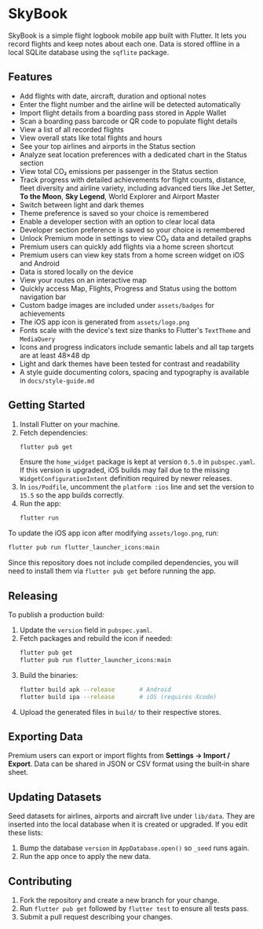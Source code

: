 # SkyBook

SkyBook is a simple flight logbook mobile app built with Flutter. It lets you record flights and keep notes about each one. Data is stored offline in a local SQLite database using the `sqflite` package.

## Features

- Add flights with date, aircraft, duration and optional notes
- Enter the flight number and the airline will be detected automatically
- Import flight details from a boarding pass stored in Apple Wallet
- Scan a boarding pass barcode or QR code to populate flight details
- View a list of all recorded flights
- View overall stats like total flights and hours
- See your top airlines and airports in the Status section
- Analyze seat location preferences with a dedicated chart in the Status section
- View total CO₂ emissions per passenger in the Status section
- Track progress with detailed achievements for flight counts, distance, fleet diversity and airline variety, including advanced tiers like Jet Setter, **To the Moon**, **Sky Legend**, World Explorer and Airport Master
- Switch between light and dark themes
- Theme preference is saved so your choice is remembered
- Enable a developer section with an option to clear local data
- Developer section preference is saved so your choice is remembered
- Unlock Premium mode in settings to view CO₂ data and detailed graphs
- Premium users can quickly add flights via a home screen shortcut
- Premium users can view key stats from a home screen widget on iOS and Android
- Data is stored locally on the device
- View your routes on an interactive map
- Quickly access Map, Flights, Progress and Status using the bottom navigation bar
- Custom badge images are included under `assets/badges` for achievements
- The iOS app icon is generated from `assets/logo.png`
- Fonts scale with the device's text size thanks to Flutter's `TextTheme` and `MediaQuery`
- Icons and progress indicators include semantic labels and all tap targets are at least 48×48 dp
- Light and dark themes have been tested for contrast and readability
- A style guide documenting colors, spacing and typography is available in `docs/style-guide.md`

## Getting Started

1. Install Flutter on your machine.
2. Fetch dependencies:
   ```sh
   flutter pub get
   ```
   Ensure the `home_widget` package is kept at version `0.5.0` in
   `pubspec.yaml`. If this version is upgraded, iOS builds may fail due to the
   missing `WidgetConfigurationIntent` definition required by newer releases.
3. In `ios/Podfile`, uncomment the `platform :ios` line and set the version to
   `15.5` so the app builds correctly.
4. Run the app:
   ```sh
   flutter run
   ```

To update the iOS app icon after modifying `assets/logo.png`, run:
```sh
flutter pub run flutter_launcher_icons:main
```

Since this repository does not include compiled dependencies, you will need to install them via `flutter pub get` before running the app.

## Releasing

To publish a production build:

1. Update the `version` field in `pubspec.yaml`.
2. Fetch packages and rebuild the icon if needed:
   ```sh
   flutter pub get
   flutter pub run flutter_launcher_icons:main
   ```
3. Build the binaries:
   ```sh
   flutter build apk --release       # Android
   flutter build ipa --release       # iOS (requires Xcode)
   ```
4. Upload the generated files in `build/` to their respective stores.

## Exporting Data

Premium users can export or import flights from **Settings → Import / Export**. Data can be shared in JSON or CSV format using the built‑in share sheet.

## Updating Datasets

Seed datasets for airlines, airports and aircraft live under `lib/data`. They are inserted into the local database when it is created or upgraded. If you edit these lists:

1. Bump the database `version` in `AppDatabase.open()` so `_seed` runs again.
2. Run the app once to apply the new data.

## Contributing

1. Fork the repository and create a new branch for your change.
2. Run `flutter pub get` followed by `flutter test` to ensure all tests pass.
3. Submit a pull request describing your changes.

